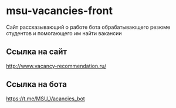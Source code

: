 # msu-vacancies-front
Сайт рассказывающий о работе бота обрабатывающего резюме студентов и помогающего им найти вакансии

## Ссылка на сайт 
http://www.vacancy-recommendation.ru/

## Ссылка на бота
https://t.me/MSU_Vacancies_bot
